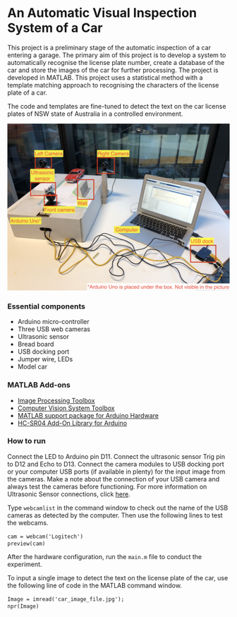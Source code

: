 # An Automatic Visual Inspection System of a Car

This project is a preliminary stage of the automatic inspection of a car entering a garage. The primary aim of this project is to develop a system to automatically recognise the license plate number, create a database of the car and store the images of the car for further processing. The project is developed in MATLAB. This project uses a statistical method with a template matching approach to recognising the characters of the license plate of a car.

The code and templates are fine-tuned to detect the text on the car license plates of NSW state of Australia in a controlled environment.

![](Images/setup.jpg)

### Essential components

* Arduino micro-controller
* Three USB web cameras
* Ultrasonic sensor
* Bread board
* USB docking port
* Jumper wire, LEDs
* Model car

### MATLAB Add-ons

* [Image Processing Toolbox](https://au.mathworks.com/products/image-processing-toolbox.html?adobe_mc_ref=https%3A%2F%2Fwww.google.com.au%2F&requestedDomain=)
* [Computer Vision System Toolbox](https://au.mathworks.com/products/computer-vision.html)
* [MATLAB support package for Arduino Hardware](https://www.mathworks.com/hardware-support/arduino-matlab.html)
* [HC-SR04 Add-On Library for Arduino](https://au.mathworks.com/matlabcentral/fileexchange/57898-hc-sr04-add-on-library-for-arduino)

### How to run

Connect the LED to Arduino pin D11. Connect the ultrasonic sensor Trig pin to D12 and Echo to D13. Connect the camera modules to USB docking port or your computer USB ports (if available in plenty) for the input image from the cameras. Make a note about the connection of your USB camera and always test the cameras before functioning.
For more information on Ultrasonic Sensor connections, click [here](https://au.mathworks.com/examples/matlab/community/34660-control-hc-sr04-ultrasonic-sensor).

Type ```webcamlist``` in the command window to check out the name of the USB cameras as detected by the computer. Then use the following lines to test the webcams.
```
cam = webcam('Logitech')
preview(cam)
```
After the hardware configuration, run the ```main.m``` file to conduct the experiment.


To input a single image to detect the text on the license plate of the car, use the following line of code in the MATLAB command window.
```
Image = imread('car_image_file.jpg');
npr(Image)
```
